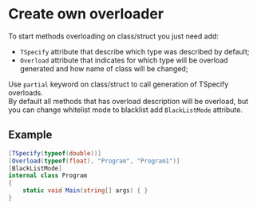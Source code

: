 # Create own overloader

To start methods overloading on class/struct you just need add:
- `TSpecify` attribute that describe which type was described by default;
- `Overload` attribute that indicates for which type will be overload generated and how name of class will be changed;

Use `partial` keyword on class/struct to call generation of TSpecify overloads.<br>
By default all methods that has overload description will be overload, but you can change whitelist mode to blacklist add `BlackListMode` attribute.

## Example
```csharp
[TSpecify(typeof(double))]
[Overload(typeof(float), "Program", "Program1")]
[BlackListMode]
internal class Program
{
	static void Main(string[] args) { }
}
```
